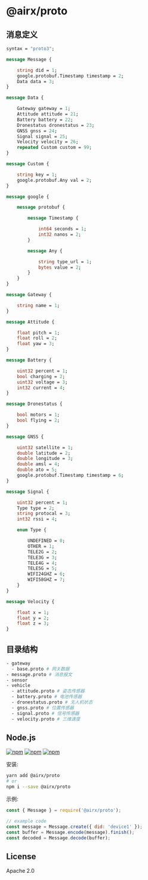 # @airx/proto

## 消息定义

```proto
syntax = "proto3";

message Message {

    string did = 1;
    google.protobuf.Timestamp timestamp = 2;
    Data data = 3;
}

message Data {

    Gateway gateway = 1;
    Attitude attitude = 21;
    Battery battery = 22;
    Dronestatus dronestatus = 23;
    GNSS gnss = 24;
    Signal signal = 25;
    Velocity velocity = 26;
    repeated Custom custom = 99;
}

message Custom {

    string key = 1;
    google.protobuf.Any val = 2;
}

message google {

    message protobuf {

        message Timestamp {

            int64 seconds = 1;
            int32 nanos = 2;
        }

        message Any {

            string type_url = 1;
            bytes value = 2;
        }
    }
}

message Gateway {

    string name = 1;
}

message Attitude {

    float pitch = 1;
    float roll = 2;
    float yaw = 3;
}

message Battery {

    uint32 percent = 1;
    bool charging = 2;
    uint32 voltage = 3;
    int32 current = 4;
}

message Dronestatus {

    bool motors = 1;
    bool flying = 2;
}

message GNSS {

    uint32 satellite = 1;
    double latitude = 2;
    double longitude = 3;
    double amsl = 4;
    double ato = 5;
    google.protobuf.Timestamp timestamp = 6;
}

message Signal {

    uint32 percent = 1;
    Type type = 2;
    string protocal = 3;
    int32 rssi = 4;

    enum Type {

        UNDEFINED = 0;
        OTHER = 1;
        TELE2G = 2;
        TELE3G = 3;
        TELE4G = 4;
        TELE5G = 5;
        WIFI24GHZ = 6;
        WIFI58GHZ = 7;
    }
}

message Velocity {

    float x = 1;
    float y = 2;
    float z = 3;
}
```

## 目录结构

```bash
- gateway
  - base.proto # 网关数据
- message.proto # 消息报文
- sensor
- vehicle
  - attitude.proto # 姿态传感器
  - battery.proto # 电池传感器
  - dronestatus.proto # 无人机状态
  - gnss.proto # 位置传感器
  - signal.proto # 信号传感器
  - velocity.proto # 三维速度
```
## Node.js

[![npm](https://img.shields.io/npm/v/@airx/proto.svg?style=plastic)](https://npmjs.org/package/@airx/proto) [![npm](https://img.shields.io/npm/dm/@airx/proto.svg?style=plastic)](https://npmjs.org/package/@airx/proto) [![npm](https://img.shields.io/npm/dt/@airx/proto.svg?style=plastic)](https://npmjs.org/package/@airx/proto)

安装:

```bash
yarn add @airx/proto
# or
npm i --save @airx/proto
```

示例:

```js
const { Message } = require('@airx/proto');

// example code
const message = Message.create({ did: 'device1' });
const buffer = Message.encode(message).finish();
const decoded = Message.decode(buffer);
```


## License

Apache 2.0
